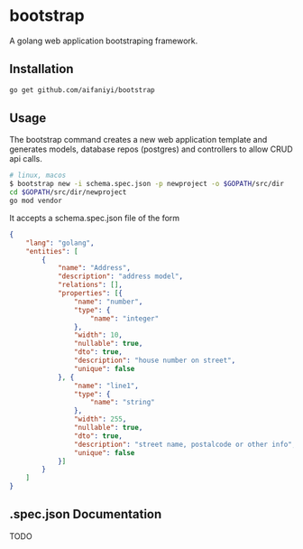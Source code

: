 # bootstrap

A golang web application bootstraping framework.

## Installation

```bash
go get github.com/aifaniyi/bootstrap
```

## Usage

The bootstrap command creates a new web application template and generates models, database repos (postgres) and controllers to allow CRUD api calls.

```bash
# linux, macos
$ bootstrap new -i schema.spec.json -p newproject -o $GOPATH/src/dir
cd $GOPATH/src/dir/newproject
go mod vendor
```

It accepts a schema.spec.json file of the form
```json
{
    "lang": "golang",
    "entities": [
        {
            "name": "Address",
            "description": "address model",
            "relations": [],
            "properties": [{
                "name": "number",
                "type": {
                    "name": "integer"
                },
                "width": 10,
                "nullable": true,
                "dto": true,
                "description": "house number on street",
                "unique": false
            }, {
                "name": "line1",
                "type": {
                    "name": "string"
                },
                "width": 255,
                "nullable": true,
                "dto": true,
                "description": "street name, postalcode or other info",
                "unique": false
            }]
        }
    ]
}
```

## .spec.json Documentation
TODO